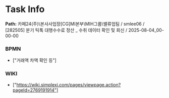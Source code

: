 # Task Info

**Path:** 카페24(주)\본사사업장\[CG]MI본부\MIH그룹\밸류업팀 / smlee06 / [282505] 분기 틱톡 대행수수료 정산 _ 수취 데이터 확인 및 회신 / 2025-08-04_00-00-00

### BPMN
- ["거래액 차액 확인 등"]

### WIKI
- ["https://wiki.simplexi.com/pages/viewpage.action?pageId=2769191914"]


